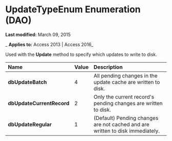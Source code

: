 
# UpdateTypeEnum Enumeration (DAO)

 **Last modified:** March 09, 2015

 _ **Applies to:** Access 2013 | Access 2016_

Used with the  **Update** method to specify which updates to write to disk.



|**Name**|**Value**|**Description**|
|:-----|:-----|:-----|
|**dbUpdateBatch**|4|All pending changes in the update cache are written to disk.|
|**dbUpdateCurrentRecord**|2|Only the current record's pending changes are written to disk.|
|**dbUpdateRegular**|1|(Default) Pending changes are not cached and are written to disk immediately.|
